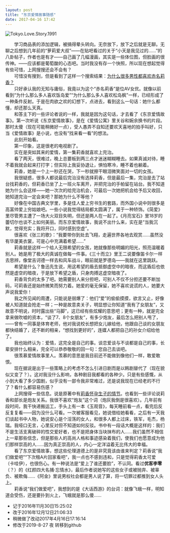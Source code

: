 ```yaml
---
layout: post
title: "东京爱情故事随感"
date: 2017-04-16 17:42
---
```


![Tokyo.Love.Story.1991](http://upload-images.jianshu.io/upload_images/5674982-fd018281f8f76aaf.jpg?imageMogr2/auto-orient/strip%7CimageView2/2/w/1240)

　　学习商品表的添加逻辑，被搞得晕头转向。无奈放下，放下之后就是无聊。无聊之后想到几年前的“萝莉爱大叔”——在贴吧看过的关于“小天是我见过的……”的八卦帖子，作者也是有才——自己画了几幅漫画，其实是一些体位图，但脸画的很传神。——应该都是葡萄酸的心态吧。当时我没有存一个快照，所以现在想起觉得有些可惜，上网搜搜还会不会有？  
　　可惜没有搜到，但是看到了这样一个搜索结果：[为什么很多男性都喜欢赤名莉香？](https://www.zhihu.com/question/19554288)  
　　只好承认我的无知与庸俗，我竟以为这个“赤名莉香”是位AV女优。就像以前看到“为什么那么多人喜欢饭岛爱”“为什么那么多人喜欢松岛枫”一样，已经形成了一种条件反射。于是在肉欲之欢的幻想下，点进去，看到这么一句话：她什么都懂，却还那么天真。  
　　和答主下的一些评论者说的一样，我就是因为这句话，才去看了《东京爱情故事》。第一次听说《东京爱情故事》，是在《爱情公寓》里关谷和婉余换书的片段。那时太傻（现在可能稍微好一点），受人愚弄不自知还要欢天喜地的拍手叫好，只当《爱情故事》是小说，也没有“找来看一看”的想法。  
　　此刻开始看。  
　　第一印象，这是很老的电视剧了。  
　　实在是突如其来的爱情，第一集莉香就喜欢上完治。  
　　看了两天，很难过，晚上总要板到两三点才迷迷糊糊睡去。如果真诚对待，睡不着我就会起来打打字；但实际上我妥协退让，惧怕寒冷，睡不着也躺着。  
　　莉香，她是一个上一秒还在哭，下一秒就擦干眼泪微笑面对一切的女孩。  
　　我很疑惑，很多人都说最后完治没有选择莉香，但是最后一集，完治是去了站台找莉香的，但莉香已坐了上一班火车离开，并把完治的手帕留在站台。我不知道她为什么会这样——她一次次的给完治机会，可最后一次她把机会给予后又收回，她知道完治一定会来吧？那她为什么不等他？  
　　好像在中国古典文学里，多是佳人爱上穷书生的套路，而外国小说中则很多是高富帅爱上穷姑娘吧。一些小说我觉得结局都太圆满了，属于一种矫饰。《简爱》里尽管男主遭了一场大火双目失明，但还是两人在一起了。《月亮宝石》里18岁的蕾切尔也谈不上如何美丽。而东京爱情故事，我说不出什么来，实在是“当我沉默，觉得充实；我将开口，同时感到空虚”。  
　　很喜欢《张三的歌》：“我要带你到处去飞翔，走遍世界各地去观赏……虽然没有华厦美衣裳，可是心中充满着希望……”  
　　莉香就是这样一个给人无限希望的女孩，她就像那些明媚的阳光，照亮温暖着别人。她是用了极大的真诚在做每一件事。《三十而立》里王二说要像笛卡尔一样去思辨，像堂吉诃德一样去和风车战斗，眼前就是罗德岛——我就在这里跳跃。  
　　希望是什么？鲁迅先生说，用这希望的盾去抵御虚空中的暗夜，而这盾后也依然是虚空的暗夜，于是放下希望之盾，只身肉搏这虚空暗夜了。  
　　莉香背负的太多了吧。她需要别人来分担吧，可别人不仅不分担还要不断加码，可莉香还是始终微笑而努力着。她爱的毫无保留，她不喜欢说谎的人，她要大声说我爱你！  
　　我之所见闻的周遭，只能说是弱爆了：他们“爱”的偷偷摸摸，欲言又止，好像被人知道就会抢走一样；一种是故意卖关子，明显想让你知道“我有了女朋友”，又故意不明说，时时露出些“马脚”，这已经有些炫耀的意思吧；更有一种，就是完全拿来做吹嘘的资本，“谈了7、8个女朋友”，有多少炮友，最后怎么把别人甩了，——曾有一同事是体育老师，他对我说校长想把女儿嫁给他，他跟自己谈的女朋友都快结婚了，还不断的相亲，“想找到更好的”，连媒人都把自己的孙女介绍给他了。  
　　我也始终认为：爱情，这完全是自己的事。谈恋爱谈与不谈都是自己的事，长辈安排什么相亲，完全可以恭恭敬敬的回一句：您自己去谈吧。  
　　很羡慕爱情故事里人。羡慕的意思是我目前还不能做到像他们一样，敢爱敢恨。  
　　现在据说是出于一些策略上的考虑不怎么引进日剧而是以韩剧替代了（现在貌似又变了？）。这对我没什么影响，各种剧目我都看的各种少。只是有些感慨，从小到大看了多少国剧，似乎没有一部令我非常难过，还是说我现在已经老的不行了？看什么都容易伤感？  
　　上网搜得一些信息。说是原著中有[莉香怀孕生子的情节](http://news.163.com/16/0216/15/BFV4J6LT00014U9R.html)。也看到一些评论说莉香和部长是炮友关系。我很不喜欢“炮友”这个词（炮灰我倒是很喜欢）。几年前有段时间，我干快递搬运工，手头上有一本《玉观音》，每天睡前看一点，看完后反反复复看——因为没什么可看。一次被客服看见，她说借给她看看，之后有一天我们谈起书中人物，她说安心是个淫荡的女人，和很多人都上过床，铁军，毛杰，杨瑞。我哑口无言，心里反对但不知道如何反驳。书中有一段话大概是这样的：我们不是生活支离破碎的性交爱好者，也不是把身体当块抹布的人……我们虽然不相信上一辈那些信念，但是那些人的高尚人格和事迹感染着我们，使我们也愿意成为他们那样崇高的人……因为真正崇高的人，内心一定洋溢着无比伟大的幸福。  
　　看了东京爱情故事，想这些伦理道德上的是非究竟该由谁来判定？莉香说“我们做爱吧”“下次租A片回家看吧”，我一点也不感到违和，只是觉得莉香太可爱（卡哇伊），也很伤心。有一种说法是“爱上了谁还要脸”，不认同。看过**优客李零**（？）的《红颜四大名捕·忘情水》，最后作者说她写的这些女子或被抛弃、被辜负、被欺侮……《阿金》里说男权社会都是男人说了算，将一切罪过都推到女人头上。  
　　莉香说“我们做爱吧”，我想到的是《大话西游》的台词：就像飞蛾一样，明知道会受伤，还是要扑到火上，飞蛾就是那么傻……  

- 记于2016年11月30日15:25:02
- 改于2016年12月12日21:06:33
- 稍微做了改动2017年4月16日17:16:14
- 修改于2019-8-27 夜 转移到github
